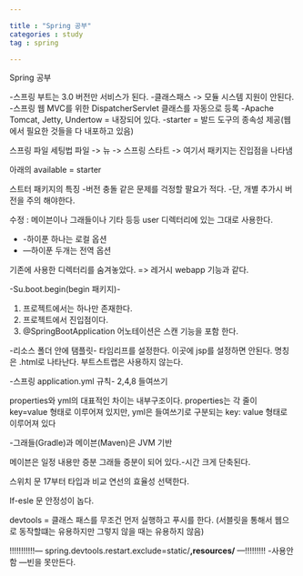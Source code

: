 ```yaml
---

title : "Spring 공부"
categories : study
tag : spring

---
```

Spring 공부

-스프링 부트는 3.0 버전만 서비스가 된다.
-클래스패스 -> 모듈 시스템 지원이 안된다.
-스프링 웹 MVC를 위한 DispatcherServlet 클래스를 자동으로 등록
-Apache Tomcat, Jetty, Undertow = 내장되어 있다.
-starter = 발드 도구의 종속성 제공(웹에서 필요한 것들을 다 내포하고 있음)


스프링 파일 세팅법
파일 -> 뉴 -> 스프링 스타트 -> 여기서 패키지는 진입점을 나타냄



아래의 available = starter



스트터 패키지의 특징
-버전 충돌 같은 문제를 걱정할 팔요가 적다.
-단, 개별 추가시 버전을 주의 해야한다.


수정 : 메이븐이나 그래들이나 기타 등등 user 디렉터리에 있는 그대로 사용한다.

- -하이푼 하나는 로컬 옵션
- —하이푼 두개는 전역 옵션

기존에 사용한 디렉터리를 숨겨놓았다. => 레거시 webapp 기능과 같다.



-Su.boot.begin(begin 패키지)-
1. 프로젝트에서는 하나만 존재한다.
2. 프로젝트에서 진입점이다.
3. @SpringBootApplication 어노테이션은 스캔 기능을 포함 한다.



-리소스 폴더 안에 탬플릿-
타임리프를 설정한다. 이곳에 jsp를 설정하면 안된다. 명칭은 .html로 나타난다. 부트스트랩은 사용하지 않는다.


-스프링 application.yml 규칙-
2,4,8 들여쓰기

properties와 yml의 대표적인 차이는 내부구조이다. properties는 각 줄이 key=value 형태로 이루어져 있지만, yml은 들여쓰기로 구분되는 key: value 형태로 이루어져 있다


-그래들(Gradle)과 메이븐(Maven)은 JVM 기반


메이븐은 일정 내용만 증분
그래들 증분이 되어 있다.-시간 크게 단축된다.

스위치 문
17부터 타입과 비교 연선의 효율성 선택한다.

If-esle 문
안정성이 놉다.

devtools = 클래스 패스를 무조건 먼저 실행하고 푸시를 한다. (서블릿을 통해서 웹으로 동작할떄는 유용하지만 그렇지 않을 때는 유용하지 않음)


!!!!!!!!!!!— spring.devtools.restart.exclude=static/**,resources/** —!!!!!!!!!
-사용안함 —빈을 못만든다.







